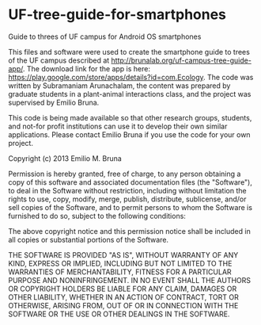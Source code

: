 UF-tree-guide-for-smartphones
=============================

Guide to threes of UF campus for Android OS smartphones

This files and software were used to create the smartphone guide to trees of the UF campus described at http://brunalab.org/uf-campus-tree-guide-app/. The download link for the app is here: https://play.google.com/store/apps/details?id=com.Ecology. The code was written by Subramaniam Arunachalam, the content was prepared by graduate students in a plant-animal interactions class, and the project was supervised by Emilio Bruna.

This code is being made available so that other research groups, students, and not-for profit institutions can use it to develop their own similar applications. Please contact Emilio Bruna if you use the code for your own project.

Copyright (c) 2013 Emilio M. Bruna

Permission is hereby granted, free of charge, to any person obtaining a copy of this software and associated documentation files (the "Software"), to deal in the Software without restriction, including without limitation the rights to use, copy, modify, merge, publish, distribute, sublicense, and/or sell copies of the Software, and to permit persons to whom the Software is furnished to do so, subject to the following conditions:

The above copyright notice and this permission notice shall be included in all copies or substantial portions of the Software.

THE SOFTWARE IS PROVIDED "AS IS", WITHOUT WARRANTY OF ANY KIND, EXPRESS OR IMPLIED, INCLUDING BUT NOT LIMITED TO THE WARRANTIES OF MERCHANTABILITY, FITNESS FOR A PARTICULAR PURPOSE AND NONINFRINGEMENT. IN NO EVENT SHALL THE AUTHORS OR COPYRIGHT HOLDERS BE LIABLE FOR ANY CLAIM, DAMAGES OR OTHER LIABILITY, WHETHER IN AN ACTION OF CONTRACT, TORT OR OTHERWISE, ARISING FROM, OUT OF OR IN CONNECTION WITH THE SOFTWARE OR THE USE OR OTHER DEALINGS IN THE SOFTWARE.
